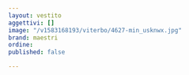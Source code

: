 ```yaml
---
layout: vestito
aggettivi: []
image: "/v1583168193/viterbo/4627-min_usknwx.jpg"
brand: maestri
ordine: 
published: false

---
```

